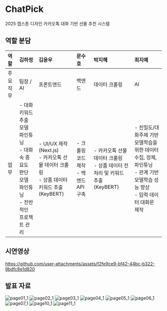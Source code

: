 # ChatPick
2025 캡스톤 디자인 카카오톡 대화 기반 선물 추천 시스템

## 역할 분담
| 역할      | 김하정 | 김윤우 | 문수호 | 박지혜 | 최지예 |
|:----------|:-------|:-------|:-------|:-------|:--------|
| 주요 직무 | 팀장 / AI | 프론트엔드 | 백엔드 | 데이터 크롤링 | AI |
| 업무      | - 대화 키워드 추출 모델 파인튜닝<br>- 대화 속 중요도 판단 모델 파인튜닝<br>- 전반적인 프로젝트 관리 | - UI/UX 제작 (Next.js)<br>- 카카오톡 선물 데이터 크롤링<br>- 상품 데이터 키워드 추출 (KeyBERT) | - 크롤링 코드 제작<br>- 백엔드 API 구축 | - 카카오톡 선물 데이터 크롤링<br>- 상품 데이터 전처리 및 키워드 추출 (KeyBERT) | - 친밀도/대화주제 기반 모델학습을 위한 데이터 수집, 정제, 파인튜닝<br>- 관계 기반 모델학습 성능 향상<br>- 입력 데이터 대화문 제작 |


## 시연영상
https://github.com/user-attachments/assets/f2fe9ce9-bf42-44bc-b322-9bdfc8e1d820

## 발표 자료
![page01_1](https://github.com/user-attachments/assets/558c6d72-d8c9-4f58-9ec2-74c90ce9fa88)
![page02_1](https://github.com/user-attachments/assets/0e2881ea-352b-4ba5-8611-80aa0097e5d0)
![page03_1](https://github.com/user-attachments/assets/7e83bbdc-ec39-4a74-91f2-0c5a8c00cdd6)
![page04_1](https://github.com/user-attachments/assets/428d5309-ab21-4d9d-b332-69f7c527a504)
![page05_1](https://github.com/user-attachments/assets/3644b47c-d26d-4648-b2d4-c0737689bd62)
![page06_1](https://github.com/user-attachments/assets/b73aa454-f38a-4e5e-a054-66af484623f5)
![page07_1](https://github.com/user-attachments/assets/3110303d-d095-4bc3-a30f-74ce6de75079)
![page10_1](https://github.com/user-attachments/assets/339d9070-5e62-4b70-a1fc-d0a2c472666e)
![page11_1](https://github.com/user-attachments/assets/f2c2de48-c4ab-43c8-9d70-8f8ca8508e3f)
